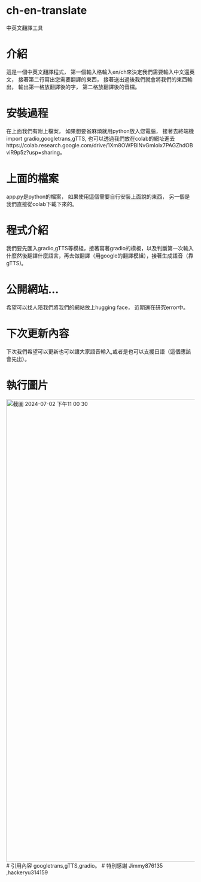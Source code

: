 # ch-en-translate
中英文翻譯工具
# 介紹
這是一個中英文翻譯程式，
第一個輸入格輸入en/ch來決定我們需要輸入中文還英文，
接著第二行寫出您需要翻譯的東西，
接著送出過後我們就會將我們的東西輸出，
輸出第一格放翻譯後的字，
第二格放翻譯後的音檔。
# 安裝過程
在上面我們有附上檔案，
如果想要省麻煩就用python放入您電腦，
接著去終端機import gradio,googletrans,gTTS,
也可以透過我們放在colab的網址進去https://colab.research.google.com/drive/1Xm8OWPBINvGmloIx7PAGZhdOBviR9p5z?usp=sharing。
# 上面的檔案
app.py是python的檔案，
如果使用這個需要自行安裝上面說的東西，
另一個是我們直接從colab下載下來的。
# 程式介紹
我們要先匯入gradio,gTTS等模組，接著寫著gradio的模板，以及判斷第一次輸入什麼然後翻譯什麼語言，再去做翻譯（用google的翻譯模組），接著生成語音（靠gTTS)。
# 公開網站...
希望可以找人陪我們將我們的網站放上hugging face，
近期還在研究error中。
# 下次更新內容
下次我們希望可以更新也可以讓大家語音輸入,或者是也可以支援日語（這個應該會先出）。
# 執行圖片
<img width="1236" alt="截圖 2024-07-02 下午11 00 30" src="https://github.com/hackeryu314159/ch-en-translate/assets/125031865/1e96d72d-5003-46a0-9f5c-896d6b5d1687">
# 引用內容
googletrans,gTTS,gradio。
# 特別感謝
Jimmy876135
,hackeryu314159

